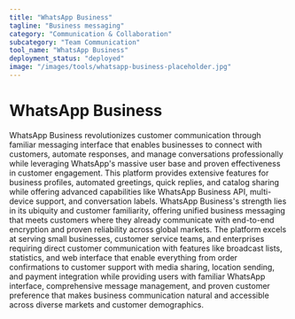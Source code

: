 ```yaml
---
title: "WhatsApp Business"
tagline: "Business messaging"
category: "Communication & Collaboration"
subcategory: "Team Communication"
tool_name: "WhatsApp Business"
deployment_status: "deployed"
image: "/images/tools/whatsapp-business-placeholder.jpg"
---
```


# WhatsApp Business

WhatsApp Business revolutionizes customer communication through familiar messaging interface that enables businesses to connect with customers, automate responses, and manage conversations professionally while leveraging WhatsApp's massive user base and proven effectiveness in customer engagement. This platform provides extensive features for business profiles, automated greetings, quick replies, and catalog sharing while offering advanced capabilities like WhatsApp Business API, multi-device support, and conversation labels. WhatsApp Business's strength lies in its ubiquity and customer familiarity, offering unified business messaging that meets customers where they already communicate with end-to-end encryption and proven reliability across global markets. The platform excels at serving small businesses, customer service teams, and enterprises requiring direct customer communication with features like broadcast lists, statistics, and web interface that enable everything from order confirmations to customer support with media sharing, location sending, and payment integration while providing users with familiar WhatsApp interface, comprehensive message management, and proven customer preference that makes business communication natural and accessible across diverse markets and customer demographics.